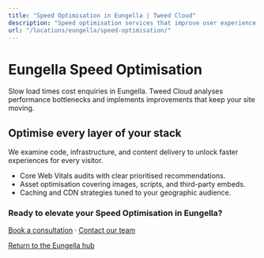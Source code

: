 ```yaml
---
title: "Speed Optimisation in Eungella | Tweed Cloud"
description: "Speed optimisation services that improve user experience for Eungella visitors."
url: "/locations/eungella/speed-optimisation/"
---
```


# Eungella Speed Optimisation

Slow load times cost enquiries in Eungella. Tweed Cloud analyses performance bottlenecks and implements improvements that keep your site moving.

## Optimise every layer of your stack

We examine code, infrastructure, and content delivery to unlock faster experiences for every visitor.

- Core Web Vitals audits with clear prioritised recommendations.
- Asset optimisation covering images, scripts, and third-party embeds.
- Caching and CDN strategies tuned to your geographic audience.

### Ready to elevate your Speed Optimisation in Eungella?

[Book a consultation](/consultation/) · [Contact our team](/contact/)

[Return to the Eungella hub](/locations/eungella/)
